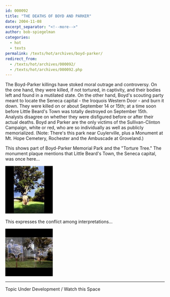 ```yaml
---
id: 000092
title: "THE DEATHS OF BOYD AND PARKER"
date: 2004-11-08
excerpt_separator: "<!--more-->"
author: bob-spiegelman
categories:
  - hot
  - texts
permalink: /texts/hot/archives/boyd-parker/
redirect_from: 
  - /texts/hot/archives/000092/
  - /texts/hot/archives/000092.php
---
```


The Boyd-Parker killings have stoked moral outrage and controversy. On the one hand, they were killed, if not tortured, in captivity, and their bodies left and found in a mutilated state. On the other hand, Boyd's scouting party meant to locate the Seneca capital - the Iroquois Western Door - and burn it down. They were killed on or about September 14 or 15th; at a time soon before Little Beard's Town was totally destroyed on September 15th. Analysts disagree on whether they were disfigured before or after their actual deaths. Boyd and Parker are the only victims of the Sullivan-Clinton Campaign, white or red, who are so individually as well as publicly memorialized. (Note: There's this park near Cuylerville, plus a Monument at Mt. Hope Cemetery, Rochester and the Ambuscade at Groveland.)

This shows part of Boyd-Parker Memorial Park and the "Torture Tree." The monument plaque mentions that Little Beard's Town, the Seneca capital, was once here...

[![The Torture Tree](/images/thumbs/BP_TortureTree_And_Memorial_Web-thumb_tn.jpg)](/images/hot/BP_TortureTree_And_Memorial_Web.jpg)


This expresses the conflict among interpretations...

[![Historical Marker](/images/thumbs/BoydParker_DoubleTree_Web-thumb_tn.jpg)](/images/hot/BoydParker_DoubleTree_Web.jpg)


***
Topic Under Development / Watch this Space
